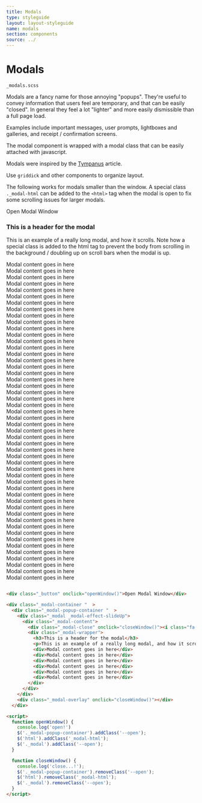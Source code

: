 ```yaml
---
title: Modals
type: styleguide
layout: layout-styleguide
name: modals
section: components
source: ../
---
```



<main markdown="1">

# Modals

`_modals.scss`

Modals are a fancy name for those annoying "popups". They're useful to convey information that users feel are temporary, and that can be easily "closed". In general they feel a lot "lighter" and more easily dismissible than a full page load. 

Examples include important messages, user prompts, lightboxes and galleries, and receipt / confirmation screens.

The modal component is wrapped with a modal class that can be easily attached with javascript.

Modals were inspired by the [Tympanus](https://tympanus.net/codrops/2013/06/25/nifty-modal-window-effects/) article.

Use `griddick` and other components to organize layout.

<div class="_message" markdown="1">

The following works for modals smaller than the window. A special class `._modal-html` can be added to the `<html>` tag when the modal is open to fix some scrolling issues for larger modals.

</div>

<div class="_styleguide-example">
  <div class="_button" onclick="openWindow()">Open Modal Window</div>

  <div class="_modal-container "  >
    <div class="_modal-popup-container "  >
      <div class="_modal _modal-effect-slideUp">
        <div class="_modal-content">
          <div class="_modal-close" onclick="closeWindow()"><i class="fa fa-close"></i></div>
          <div class="_modal-wrapper">
            <h3>This is a header for the modal</h3>
            <p>This is an example of a really long modal, and how it scrolls. Note how a special class is added to the html tag to prevent the body from scrolling in the background / doubling up on scroll bars when the modal is up.</p>
            <div>Modal content goes in here</div>
            <div>Modal content goes in here</div>
            <div>Modal content goes in here</div>
            <div>Modal content goes in here</div>
            <div>Modal content goes in here</div>
            <div>Modal content goes in here</div>
            <div>Modal content goes in here</div>
            <div>Modal content goes in here</div>
            <div>Modal content goes in here</div>
            <div>Modal content goes in here</div>
            <div>Modal content goes in here</div>
            <div>Modal content goes in here</div>
            <div>Modal content goes in here</div>
            <div>Modal content goes in here</div>
            <div>Modal content goes in here</div>
            <div>Modal content goes in here</div>
            <div>Modal content goes in here</div>
            <div>Modal content goes in here</div>
            <div>Modal content goes in here</div>
            <div>Modal content goes in here</div>
            <div>Modal content goes in here</div>
            <div>Modal content goes in here</div>
            <div>Modal content goes in here</div>
            <div>Modal content goes in here</div>
            <div>Modal content goes in here</div>
            <div>Modal content goes in here</div>
            <div>Modal content goes in here</div>
            <div>Modal content goes in here</div>
            <div>Modal content goes in here</div>
            <div>Modal content goes in here</div>
            <div>Modal content goes in here</div>
            <div>Modal content goes in here</div>
            <div>Modal content goes in here</div>
            <div>Modal content goes in here</div>
            <div>Modal content goes in here</div>
            <div>Modal content goes in here</div>
            <div>Modal content goes in here</div>
            <div>Modal content goes in here</div>
            <div>Modal content goes in here</div>
            <div>Modal content goes in here</div>
            <div>Modal content goes in here</div>
            <div>Modal content goes in here</div>
            <div>Modal content goes in here</div>
            <div>Modal content goes in here</div>
            <div>Modal content goes in here</div>
            <div>Modal content goes in here</div>
            <div>Modal content goes in here</div>
            <div>Modal content goes in here</div>
            <div>Modal content goes in here</div>
            <div>Modal content goes in here</div>
          </div>
        </div>
      </div>
      <div class="_modal-overlay" onclick="closeWindow()"></div>
    </div>

  <script>
    function openWindow() {
      console.log('open!')
      $('._modal-popup-container').addClass('--open');
      $('html').addClass('_modal-html');
      $('._modal').addClass('--open');
    }

    function closeWindow() {
      console.log('close...!');
      $('._modal-popup-container').removeClass('--open');
      $('html').removeClass('_modal-html');
      $('._modal').removeClass('--open');
    }
  </script>
  </div>
</div>



~~~ html

<div class="_button" onclick="openWindow()">Open Modal Window</div>

<div class="_modal-container "  >
  <div class="_modal-popup-container "  >
    <div class="_modal _modal-effect-slideUp">
      <div class="_modal-content">
        <div class="_modal-close" onclick="closeWindow()"><i class="fa fa-close"></i></div>
        <div class="_modal-wrapper">
          <h3>This is a header for the modal</h3>
          <p>This is an example of a really long modal, and how it scrolls. Note how a special class is added to the html tag to prevent the body from scrolling in the background / doubling up on scroll bars when the modal is up.</p>
          <div>Modal content goes in here</div>
          <div>Modal content goes in here</div>
          <div>Modal content goes in here</div>
          <div>Modal content goes in here</div>
          <div>Modal content goes in here</div>
          <div>Modal content goes in here</div>
        </div>
      </div>
    </div>
    <div class="_modal-overlay" onclick="closeWindow()"></div>
  </div>

<script>
  function openWindow() {
    console.log('open!')
    $('._modal-popup-container').addClass('--open');
    $('html').addClass('_modal-html');
    $('._modal').addClass('--open');
  }

  function closeWindow() {
    console.log('close...!');
    $('._modal-popup-container').removeClass('--open');
    $('html').removeClass('_modal-html');
    $('._modal').removeClass('--open');
  }
</script>
~~~

</main>

